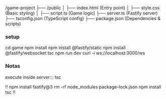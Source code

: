 /game-project
├── /public
│   ├── index.html  (Entry point)
│   ├── style.css   (Basic styling)
│   ├── script.ts   (Game logic)
├── server.ts       (Fastify server)
├── tsconfig.json   (TypeScript config)
├── package.json    (Dependencies & scripts)

### setup
cd game
npm install
npm install @fastify/static
npm install @fastify/websocket
tsc
npm run dev
curl -i ws://localhost:3000/ws


### Notas
execute inside server::: tsc

!!
npm install fastify@3
rm -rf node_modules package-lock.json
npm install
tsc
!!

